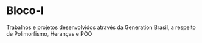 # Bloco-I
Trabalhos e projetos desenvolvidos através da Generation Brasil, a respeito de Polimorfismo, Heranças e POO
